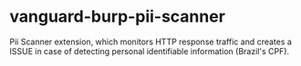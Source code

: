 # vanguard-burp-pii-scanner
Pii Scanner extension, which monitors HTTP response traffic and creates a ISSUE in case of detecting personal identifiable information (Brazil's CPF).
